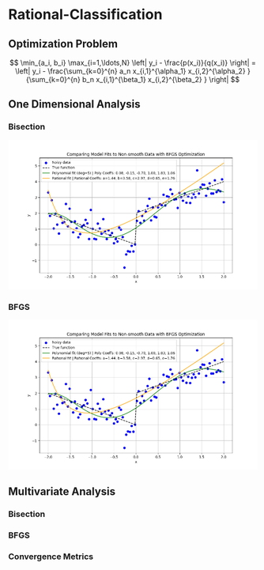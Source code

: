 # Rational-Classification

## Optimization Problem

$$
\min_{a_i, b_i} \max_{i=1,\ldots,N} \left| y_i - \frac{p(x_i)}{q(x_i)} \right| = \left| y_i - \frac{\sum_{k=0}^{n} a_n x_{i,1}^{\alpha_1} x_{i,2}^{\alpha_2} }{\sum_{k=0}^{n} b_n x_{i,1}^{\beta_1} x_{i,2}^{\beta_2} } \right|
$$

## One Dimensional Analysis

### Bisection
![fit_comparision.png](images/fit_comparision.png)

### BFGS
![fit_comparision.png](images/fit_comparision.png)



## Multivariate Analysis


### Bisection


### BFGS


### Convergence Metrics


